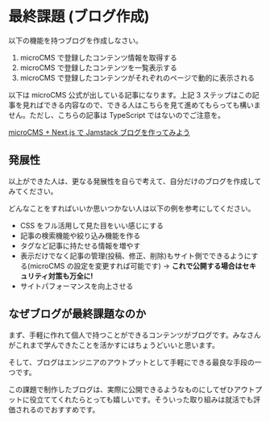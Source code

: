 # 最終課題 (ブログ作成)

以下の機能を持つブログを作成しなさい。

1. microCMS で登録したコンテンツ情報を取得する
2. microCMS で登録したコンテンツを一覧表示する
3. microCMS で登録したコンテンツがそれぞれのページで動的に表示される

以下は microCMS 公式が出している記事になります。上記 3 ステップはこの記事を見ればできる内容なので、できる人はこちらを見て進めてもらっても構いません。ただし、こちらの記事は TypeScript ではないのでご注意を。

[microCMS + Next.js で Jamstack ブログを作ってみよう](https://blog.microcms.io/microcms-next-jamstack-blog/)

## 発展性

以上ができた人は、更なる発展性を自らで考えて、自分だけのブログを作成してみてください。

どんなことをすればいいか思いつかない人は以下の例を参考にしてください。

- CSS をフル活用して見た目をいい感じにする
- 記事の検索機能や絞り込み機能を作る
- タグなど記事に持たせる情報を増やす
- 表示だけでなく記事の管理(投稿、修正、削除)もサイト側でできるようにする(microCMS の設定を変更すれば可能です) → **これで公開する場合はセキュリティ対策も万全に!**
- サイトパフォーマンスを向上させる

## なぜブログが最終課題なのか

まず、手軽に作れて個人で持つことができるコンテンツがブログです。みなさんがこれまで学んできたことを活かすにはちょうどいいと思います。

そして、ブログはエンジニアのアウトプットとして手軽にできる最良な手段の一つです。

この課題で制作したブログは、実際に公開できるようなものにしてぜひアウトプットに役立ててくれたらとっても嬉しいです。そういった取り組みは就活でも評価されるのでおすすめです。
